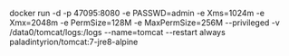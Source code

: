docker run -d -p 47095:8080 -e PASSWD=admin -e Xms=1024m -e Xmx=2048m -e PermSize=128M -e MaxPermSize=256M --privileged -v /data0/tomcat/logs:/logs --name=tomcat --restart always paladintyrion/tomcat:7-jre8-alpine
